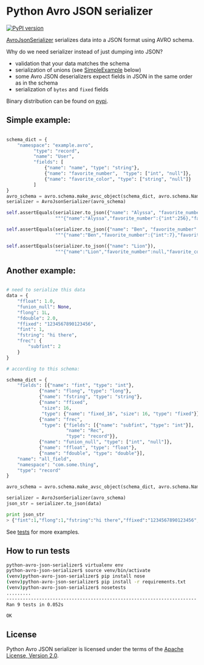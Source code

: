 Python Avro JSON serializer
================

[![PyPI version](https://badge.fury.io/py/avro_json_serializer.png)](http://badge.fury.io/py/avro_json_serializer)

[AvroJsonSerializer](avro_json_serializer/__init__.py#L28) serializes data into a JSON format using AVRO schema.

Why do we need serializer instead of just dumping into JSON?
* validation that your data matches the schema
* serialization of unions (see [SimpleExample](#simple-example) below)
* some Avro JSON deserializers expect fields in JSON in the same order as in the schema
* serialization of `bytes` and `fixed` fields

Binary distribution can be found on [pypi](https://pypi.python.org/pypi/avro_json_serializer/).

## Simple example:

```python

schema_dict = {
    "namespace": "example.avro",
          "type": "record",
          "name": "User",
          "fields": [
              {"name": "name", "type": "string"},
              {"name": "favorite_number",  "type": ["int", "null"]},
              {"name": "favorite_color", "type": ["string", "null"]}
          ]
}
avro_schema = avro.schema.make_avsc_object(schema_dict, avro.schema.Names())
serializer = AvroJsonSerializer(avro_schema)

self.assertEquals(serializer.to_json({"name": "Alyssa", "favorite_number": 256}),
                  """{"name":"Alyssa","favorite_number":{"int":256},"favorite_color":null}""")

self.assertEquals(serializer.to_json({"name": "Ben", "favorite_number": 7, "favorite_color": "red"}),
                  """{"name":"Ben","favorite_number":{"int":7},"favorite_color":{"string":"red"}}""")

self.assertEquals(serializer.to_json({"name": "Lion"}),
                  """{"name":"Lion","favorite_number":null,"favorite_color":null}""")
```

## Another example:

```python

# need to serialize this data
data = {
    "ffloat": 1.0,
    "funion_null": None,
    "flong": 1L,
    "fdouble": 2.0,
    "ffixed": "1234567890123456",
    "fint": 1,
    "fstring": "hi there",
    "frec": {
        "subfint": 2
    }
}

# according to this schema:

schema_dict = {
    "fields": [{"name": "fint", "type": "int"},
            {"name": "flong", "type": "long"},
            {"name": "fstring", "type": "string"},
            {"name": "ffixed",
             "size": 16,
             "type": {"name": "fixed_16", "size": 16, "type": "fixed"}},
            {"name": "frec",
             "type": {"fields": [{"name": "subfint", "type": "int"}],
                      "name": "Rec",
                      "type": "record"}},
            {"name": "funion_null", "type": ["int", "null"]},
            {"name": "ffloat", "type": "float"},
            {"name": "fdouble", "type": "double"}],
    "name": "all_field",
    "namespace": "com.some.thing",
    "type": "record"
}

avro_schema = avro.schema.make_avsc_object(schema_dict, avro.schema.Names())

serializer = AvroJsonSerializer(avro_schema)
json_str = serializer.to_json(data)

print json_str
> {"fint":1,"flong":1,"fstring":"hi there","ffixed":"1234567890123456","frec":{"subfint":2},"funion_null":null,"ffloat":1.0,"fdouble":2.0}

```

See [tests](avro_json_serializer/test/test_avro_json_serializer.py) for more examples.


## How to run tests
```bash
python-avro-json-serializer$ virtualenv env
python-avro-json-serializer$ source venv/bin/activate
(venv)python-avro-json-serializer$ pip install nose
(venv)python-avro-json-serializer$ pip install -r requirements.txt
(venv)python-avro-json-serializer$ nosetests
.........
----------------------------------------------------------------------
Ran 9 tests in 0.052s

OK
```

## License

Python Avro JSON serializer is licensed under the terms of the [Apache License, Version 2.0](http://www.apache.org/licenses/LICENSE-2.0).

